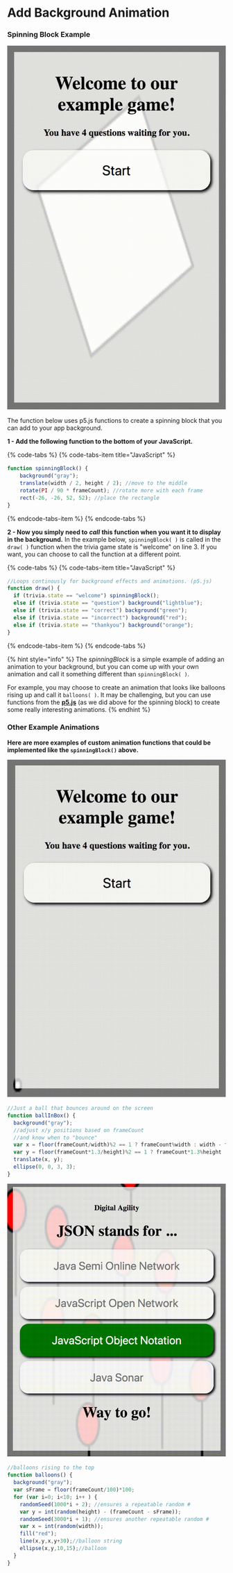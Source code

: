 # Add Background Animation

### Spinning Block Example

![spinningBlock\( \)](../../.gitbook/assets/spin.gif)

The function below uses p5.js functions to create a spinning block that you can add to your app background. 

**1 - Add the following function to the bottom of your JavaScript.**

{% code-tabs %}
{% code-tabs-item title="JavaScript" %}
```javascript
function spinningBlock() { 
    background("gray"); 
    translate(width / 2, height / 2); //move to the middle
    rotate(PI / 90 * frameCount); //rotate more with each frame
    rect(-26, -26, 52, 52); //place the rectangle
}
```
{% endcode-tabs-item %}
{% endcode-tabs %}

**2 - Now you simply need to** _**call**_ **this function when you want it to display in the background.** In the example below, `spinningBlock( )` is called in the `draw( )` function when the trivia game state is "welcome" on line 3. If you want, you can choose to call the function at a different point.

{% code-tabs %}
{% code-tabs-item title="JavaScript" %}
```javascript
//Loops continously for background effects and animations. (p5.js)
function draw() {
  if (trivia.state == "welcome") spinningBlock();
  else if (trivia.state == "question") background("lightblue");
  else if (trivia.state == "correct") background("green");
  else if (trivia.state == "incorrect") background("red");
  else if (trivia.state == "thankyou") background("orange");
}
```
{% endcode-tabs-item %}
{% endcode-tabs %}

{% hint style="info" %}
The _spinningBlock_ is a simple example of adding an animation to your background, but you can come up with your own animation and call it something different than `spinningBlock( )`.   
  
For example, you may choose to create an animation that looks like balloons rising up and call it `balloons( )`.  It may be challenging, but you can use functions from the [**p5.js**](https://p5js.org) \(as we did above for the spinning block\) to create some really interesting animations.
{% endhint %}

### Other Example Animations

**Here are more examples of custom animation functions that could be implemented like the `spinningBlock()` above.**

![ballInBox\( \)](../../.gitbook/assets/bounce.gif)

```javascript
//Just a ball that bounces around on the screen
function ballInBox() {
  background("gray");
  //adjust x/y positions based on frameCount
  //and know when to "bounce"
  var x = floor(frameCount/width)%2 == 1 ? frameCount%width : width - frameCount%width;
  var y = floor(frameCount*1.3/height)%2 == 1 ? frameCount*1.3%height : height - frameCount*1.3%height;
  translate(x, y);
  ellipse(0, 0, 3, 3);
}
```

![balloons\( \)](../../.gitbook/assets/balloons.gif)

```javascript
//balloons rising to the top
function balloons() {
  background("gray");
  var sFrame = floor(frameCount/100)*100;
  for (var i=0; i<10; i++ ) {
    randomSeed(1000*i + 2); //ensures a repeatable random #
    var y = int(random(height) - (frameCount - sFrame));
    randomSeed(3000*i + 1); //ensures another repeatable random #
    var x = int(random(width));
    fill("red");
    line(x,y,x,y+30);//balloon string
    ellipse(x,y,10,15);//balloon
  }
}
```

